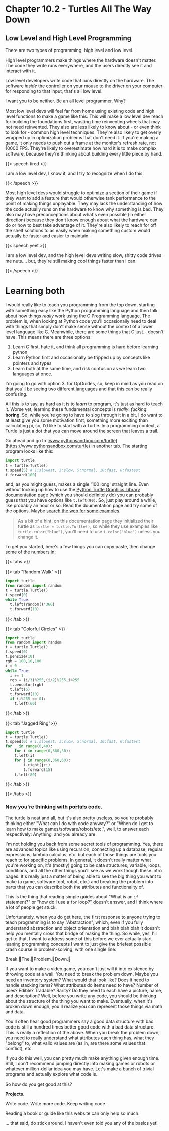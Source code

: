 # Chapter 10.2 - Turtles All The Way Down

<script>
    document.getElementById("codeMenu").open = true;
</script>

## Low Level and High Level Programming

There are two types of programming, high level and low level. 

High level programmers make things where the hardware doesn't matter. The code they write runs everywhere, and the users directly see it and interact with it. 

Low level developers write code that runs directly on the hardware. The software *inside* the controller on your mouse to the driver on your computer for responding to that input, that's all low level.

I want you to be neither. Be an all level programmer. Why?

Most low level devs will feel far from home using existing code and high level functions to make a game like this. This will make a low level dev reach for building the foundations first, wasting time reinventing wheels that may not need reinvented. They also are less likely to know about - or even think to look for - common high level techniques. They're also likely to get overly wrapped up in optimization problems that don't need it. If you're making a game, it only needs to push out a frame at the monitor's refresh rate, not 10000 FPS. They're likely to overestimate how hard it is to make complex software, because they're thinking about building every little piece by hand.

{{< speech tired >}}

I am a low level dev, I know it, and I try to recognize when I do this.

{{< /speech >}}

Most high level devs would struggle to optimize a section of their game if they want to add a feature that would otherwise tank performance to the point of making things unplayable. They may lack the understanding of how the code actually runs on the hardware to know why something is bad. They also may have preconceptions about what's even possible (in either direction) because they don't know enough about what the hardware can do or how to best take advantage of it. They're also likely to reach for off the shelf solutions to as easily when making something custom would actually be faster and easier to maintain.

{{< speech yeet >}}

I am a low level dev, and the high level devs writing slow, shitty code drives me nuts.... but, they're still making cool things faster than I can.

{{< /speech >}}

# Learning both

I would really like to teach you programming from the top down, starting with something easy like the Python programming language and then talk about how things *really* work using the C Programming language. The problem is, when looking at Python code you'll occasionally need to deal with things that simply don't make sense without the context of a lower level language like C. Meanwhile, there are some things that C just... doesn't have. This means there are three options:

1. Learn C first, hate it, and think all programming is hard before learning python
2. Learn Python first and occasionally be tripped up by concepts like pointers and types
3. Learn both at the same time, and risk confusion as we learn two languages at once.

I'm going to go with option 3. for OpGuides, so, keep in mind as you read on that you'll be seeing two different languages and that this can be really confusing.

All this is to say, as hard as it is to *learn* to program, it's just as hard to teach it. Worse yet, learning these fundamental concepts is *really*. *fucking*. **boring**. So, while you're going to have to slog through it in a bit, I do want to at least give you some motivation first, something more exciting than calculating pi, so, I'd like to start with a Turtle. In a programming context, a Turtle is just a dot that you can move around the screen that leaves a trail.

Go ahead and go to [www.pythonsandbox.com/turtle](https://www.pythonsandbox.com/turtle) in another tab. The starting program looks like this:

```python
import turtle
t = turtle.Turtle()
t.speed(5) # 1:slowest, 3:slow, 5:normal, 10:fast, 0:fastest
t.forward(100)
```

and, as you might guess, makes a single '100 long' straight line. Even without looking up how to use the [Python Turtle Graphics Library documentation page](https://docs.python.org/3/library/turtle.html) (which you should definitely do) you can probably guess that you have options like `t.left(90)`. So, just play around a while, like probably an hour or so. Read the doumentation page and try some of the options. Maybe [search the web for some examples](https://michael0x2a.com/blog/turtle-examples).

> As a bit of a hint, on this documentation page they initialized their turtle as `turtle = turtle.Turtle()`, so while they use examples like `turtle.color("blue")`, you'll need to use `t.color("blue")` unless you change it.

To get you started, here's a few things you can copy paste, then change some of the numbers in:

{{< tabs >}}

{{< tab "Random Walk" >}}

```python
import turtle
from random import random
t = turtle.Turtle()
t.speed(0)
while True:
  t.left(random()*360)
  t.forward(10)
```

{{< /tab >}}

{{< tab "Colorful Circles" >}}

```python
import turtle
from random import random
t = turtle.Turtle()
t.speed(0)
t.pensize(10)
rgb = 100,10,100
i = 0
while True:
  i += 1
  rgb = (i/3)%255,(i/2)%255,i%255
  t.pencolor(rgb)
  t.left(5)
  t.forward(10)
  if (i%255 == 0):
    t.left(60)

```

{{< /tab >}}

{{< tab "Jagged Ring">}}

```python
import turtle
t = turtle.Turtle()
t.speed(0) # 1:slowest, 3:slow, 5:normal, 10:fast, 0:fastest
for _ in range(0,40):
	for i in range(0,360,30):
  	t.left(i)
  	for j in range(0,360,60):
  		t.right(j+i)
  		t.forward(15)
	t.left(80)
```

{{< /tab >}}

{{< /tabs >}}

### Now you're thinking with ~~portals~~ code.

The turtle is neat and all, but it's also pretty useless, so you're probably thinking either "What can I do with code anyway?" or "When do I get to learn how to make games/software/robots/etc.", well, to answer each respectively: Anything, and you already are. 

I'm not holding you back from some secret tools of programming. Yes, there are advanced topics like using recursion, connecting up a database, regular expressions, lambda calculus, etc. but each of those things are tools you reach to for specific problems. In general, it doesn't really matter what you're working on, it's (mostly) going to be data structures, variable, loops, conditions, and all the other things you'll see as we work though these intro pages. It's really just a matter of being able to see the big thing you want to make (a game, software tool, robot, etc.) and breaking the problem into parts that you can describe both the attributes and functionality of.

This is the thing that reading simple guides about "What is an `if` statement?" or "how do I use a `for` loop?" doesn't answer, and I think where a lot of people get stuck.

Unfortunately, when you do get here, the first response to anyone trying to teach programming is to say "Abstraction", which, even if you fully understand abstraction and object orientation and blah blah blah it doesn't help you mentally cross that bridge of making the thing. So while, yes, I'll get to that, I want to address some of this before we ever actually start leaning programming concepts I want to just give the briefest possible crash course in problem-solving, with one single line:

Break.👏The.👏Problem.👏Down.👏

If you want to make a video game, you can't just will it into existence by throwing code at a wall. You need to break the problem down. Maybe you need an inventory system? What would that look like? Does it need to handle stacking items? What attributes do items need to have? Number of uses? Edible? Tradable? Rarity? Do they need to each have a picture, name, and description? Well, before you write any code, you should be thinking about the structure of the thing you want to make. Eventually, when it's broken down enough, you'll realize you can represent those things via math and data. 

You'll often hear good programmers say a good data structure with bad code is still a hundred times better good code with a bad data structure. This is really a reflection of the above. When you break the problem down, you need to really understand what attributes each thing has, what they "belong" to, what valid values are (as in, are there some values that conflict), etc.

If you do this well, you can pretty much make anything given enough time. Still, I don't recommend jumping directly into making games or robots or whatever million-dollar idea you may have. Let's make a bunch of trivial programs and actually explore what code is.

So how do you get good at this?

**Projects.**

Write code. Write more code. Keep writing code.

Reading a book or guide like this website can only help so much.

... that said, do stick around, I haven't even told you any of the basics yet!